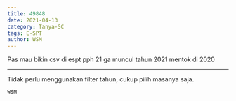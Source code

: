 ```yaml
---
title: 49848
date: 2021-04-13
category: Tanya-SC
tags: E-SPT
author: WSM
---
```


Pas mau bikin csv di espt pph 21 ga muncul tahun 2021 mentok di 2020

---

Tidak perlu menggunakan filter tahun, cukup pilih masanya saja.

`WSM`
